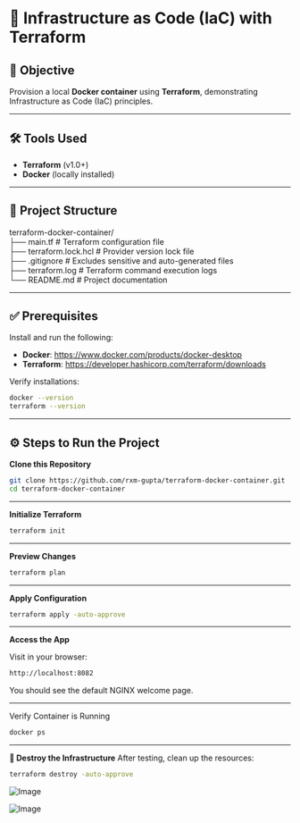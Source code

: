 # 🚀 Infrastructure as Code (IaC) with Terraform

## 📌 Objective
Provision a local **Docker container** using **Terraform**, demonstrating Infrastructure as Code (IaC) principles.

---

## 🛠️ Tools Used
- **Terraform** (v1.0+)
- **Docker** (locally installed)

---

## 📁 Project Structure

terraform-docker-container/  
├── main.tf                # Terraform configuration file  
├── terraform.lock.hcl     # Provider version lock file  
├── .gitignore             # Excludes sensitive and auto-generated files  
├── terraform.log          # Terraform command execution logs  
└── README.md              # Project documentation  

---

## ✅ Prerequisites

Install and run the following:  
- **Docker**: https://www.docker.com/products/docker-desktop  
- **Terraform**: https://developer.hashicorp.com/terraform/downloads  

Verify installations:  
```bash
docker --version  
terraform --version
```

---

## ⚙️ Steps to Run the Project

**Clone this Repository**  
```bash
git clone https://github.com/rxm-gupta/terraform-docker-container.git  
cd terraform-docker-container
``` 
---

**Initialize Terraform**

```bash
terraform init
```
---

**Preview Changes**

```bash
terraform plan
```
---

**Apply Configuration**

```bash
terraform apply -auto-approve
```
--- 

**Access the App**

Visit in your browser:
```bash
http://localhost:8082
```
You should see the default NGINX welcome page.

---

Verify Container is Running
```bash
docker ps
```
---

**🔁 Destroy the Infrastructure**
After testing, clean up the resources:

```bash
terraform destroy -auto-approve
```


![Image](https://github.com/user-attachments/assets/ab547757-a0f2-4cbb-927d-8b99c226ca60)

![Image](https://github.com/user-attachments/assets/8c0ea4e3-7c6d-4d17-941d-dedf9ce6b9cf)
